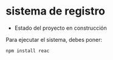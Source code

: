 <h1>sistema de registro</h1>

- Estado del proyecto en construcción

Para ejecutar el sistema, debes poner:

```npm install reac```
